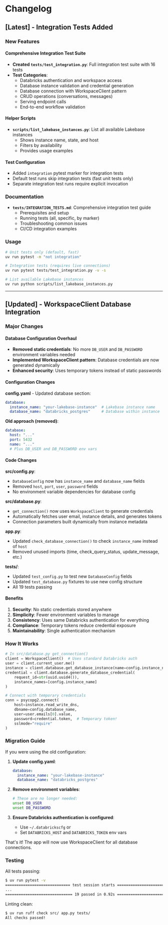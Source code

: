 # Changelog

## [Latest] - Integration Tests Added

### New Features

#### Comprehensive Integration Test Suite
- **Created `tests/test_integration.py`**: Full integration test suite with 16 tests
- **Test Categories**:
  - Databricks authentication and workspace access
  - Database instance validation and credential generation
  - Database connection with WorkspaceClient pattern
  - CRUD operations (conversations, messages)
  - Serving endpoint calls
  - End-to-end workflow validation

#### Helper Scripts
- **`scripts/list_lakebase_instances.py`**: List all available Lakebase instances
  - Shows instance name, state, and host
  - Filters by availability
  - Provides usage examples

#### Test Configuration
- Added `integration` pytest marker for integration tests
- Default test runs skip integration tests (fast unit tests only)
- Separate integration test runs require explicit invocation

### Documentation
- **`tests/INTEGRATION_TESTS.md`**: Comprehensive integration test guide
  - Prerequisites and setup
  - Running tests (all, specific, by marker)
  - Troubleshooting common issues
  - CI/CD integration examples

### Usage

```bash
# Unit tests only (default, fast)
uv run pytest -m "not integration"

# Integration tests (requires live connections)
uv run pytest tests/test_integration.py -v -s

# List available Lakebase instances
uv run python scripts/list_lakebase_instances.py
```

---

## [Updated] - WorkspaceClient Database Integration

### Major Changes

#### Database Configuration Overhaul
- **Removed static credentials**: No more `DB_USER` and `DB_PASSWORD` environment variables needed
- **Implemented WorkspaceClient pattern**: Database credentials are now generated dynamically
- **Enhanced security**: Uses temporary tokens instead of static passwords

#### Configuration Changes

**config.yaml** - Updated database section:
```yaml
database:
  instance_name: "your-lakebase-instance"  # Lakebase instance name
  database_name: "databricks_postgres"     # Database within instance
```

**Old approach (removed)**:
```yaml
database:
  host: "..."
  port: 5432
  name: "..."
  # Plus DB_USER and DB_PASSWORD env vars
```

#### Code Changes

**src/config.py**:
- `DatabaseConfig` now has `instance_name` and `database_name` fields
- Removed `host`, `port`, `user`, `password` fields
- No environment variable dependencies for database config

**src/database.py**:
- `get_connection()` now uses `WorkspaceClient` to generate credentials
- Automatically fetches user email, instance details, and generates tokens
- Connection parameters built dynamically from instance metadata

**app.py**:
- Updated `check_database_connection()` to check `instance_name` instead of `host`
- Removed unused imports (time, check_query_status, update_message, etc.)

**tests/**:
- Updated `test_config.py` to test new `DatabaseConfig` fields
- Updated `test_database.py` fixtures to use new config structure
- All 19 tests passing

#### Benefits

1. **Security**: No static credentials stored anywhere
2. **Simplicity**: Fewer environment variables to manage
3. **Consistency**: Uses same Databricks authentication for everything
4. **Compliance**: Temporary tokens reduce credential exposure
5. **Maintainability**: Single authentication mechanism

### How It Works

```python
# In src/database.py get_connection()
client = WorkspaceClient()  # Uses standard Databricks auth
user = client.current_user.me()
instance = client.database.get_database_instance(name=config.instance_name)
credential = client.database.generate_database_credential(
    request_id=str(uuid.uuid4()),
    instance_names=[config.instance_name]
)

# Connect with temporary credentials
conn = psycopg2.connect(
    host=instance.read_write_dns,
    dbname=config.database_name,
    user=user.emails[0].value,
    password=credential.token,  # Temporary token!
    sslmode="require"
)
```

### Migration Guide

If you were using the old configuration:

1. **Update config.yaml**:
   ```yaml
   database:
     instance_name: "your-lakebase-instance"
     database_name: "databricks_postgres"
   ```

2. **Remove environment variables**:
   ```bash
   # These are no longer needed:
   unset DB_USER
   unset DB_PASSWORD
   ```

3. **Ensure Databricks authentication is configured**:
   - Use `~/.databrickscfg` or
   - Set `DATABRICKS_HOST` and `DATABRICKS_TOKEN` env vars

That's it! The app will now use WorkspaceClient for all database connections.

### Testing

All tests passing:
```bash
$ uv run pytest -v
============================= test session starts ==============================
...
============================== 19 passed in 0.92s ===============================
```

Linting clean:
```bash
$ uv run ruff check src/ app.py tests/
All checks passed!
```

